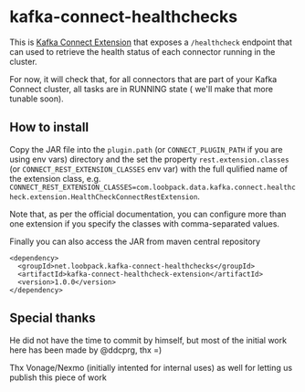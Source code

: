 # kafka-connect-healthchecks

This is [Kafka Connect Extension](https://cwiki.apache.org/confluence/display/KAFKA/KIP-285%3A+Connect+Rest+Extension+Plugin) that exposes a `/healthcheck` endpoint that can used to retrieve the health status of each connector running in the cluster.

For now, it will check that, for all connectors that are part of your Kafka Connect cluster, all tasks are in RUNNING state ( we'll make that more tunable soon).

## How to install

Copy the JAR file into the `plugin.path` (or `CONNECT_PLUGIN_PATH` if you are using env vars) directory and the set the property `rest.extension.classes` (or `CONNECT_REST_EXTENSION_CLASSES` env var) with the full qulified name of the extension class, e.g. `CONNECT_REST_EXTENSION_CLASSES=com.loobpack.data.kafka.connect.healthcheck.extension.HealthCheckConnectRestExtension`.

Note that, as per the official documentation, you can configure more than one extension if you specify the classes with comma-separated values.

Finally you can also access the JAR from maven central repository

```
<dependency>
  <groupId>net.loobpack.kafka-connect-healthchecks</groupId>
  <artifactId>kafka-connect-healthcheck-extension</artifactId>
  <version>1.0.0</version>
</dependency>
```

## Special thanks

He did not have the time to commit by himself, but most of the initial work here has been made by @ddcprg, thx =)

Thx Vonage/Nexmo (initially intented for internal uses) as well for letting us publish this piece of work

